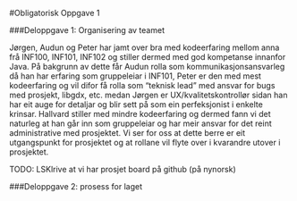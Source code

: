 #Obligatorisk Oppgave 1

###Deloppgave 1: Organisering av teamet


Jørgen, Audun og Peter har jamt over bra med kodeerfaring mellom anna frå INF100, 
INF101, INF102 og stiller dermed med god kompetanse innanfor Java.
På bakgrunn av dette får Audun rolla som kommunikasjonsansvarleg då han har erfaring som gruppeleiar i INF101, 
Peter er den med mest kodeerfaring og vil difor få rolla som “teknisk lead” med ansvar for bugs med prosjekt, 
libgdx, etc. medan Jørgen er UX/kvalitetskontrollør sidan han har eit auge for detaljar og blir sett på som ein perfeksjonist i enkelte krinsar. 
Hallvard stiller med mindre kodeerfaring og dermed fann vi det naturleg at han går inn som gruppeleiar og har meir ansvar for det reint administrative med prosjektet. 
Vi ser for oss at dette berre er eit utgangspunkt for prosjektet og at rollane vil flyte over i kvarandre utover i prosjektet.


TODO: LSKlrive at vi har prosjet board på github (på nynorsk)


###Deloppgave 2: prosess for laget

